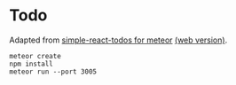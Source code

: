 # Todo

Adapted from [simple-react-todos for meteor](https://github.com/meteor/react-tutorial/tree/master/src/simple-todos) [(web version)](https://react-tutorial.meteor.com/).

```
meteor create 
npm install
meteor run --port 3005 
```